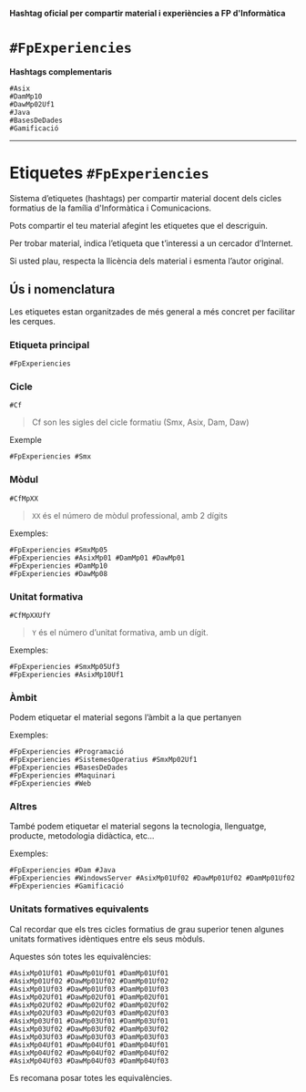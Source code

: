 **Hashtag oficial per compartir material i experiències a FP d'Informàtica**

# `#FpExperiencies`

**Hashtags complementaris**

```
#Asix
#DamMp10
#DawMp02Uf1
#Java
#BasesDeDades
#Gamificació
```

---

# Etiquetes `#FpExperiencies`

Sistema d’etiquetes (hashtags) per compartir material docent dels cicles formatius de la família d'Informàtica i Comunicacions.

Pots compartir el teu material afegint les etiquetes que el descriguin.

Per trobar material, indica l’etiqueta que t’interessi a un cercador d’Internet.

Si usted plau, respecta la llicència dels material i esmenta l’autor original.



## Ús i nomenclatura

Les etiquetes estan organitzades de més general a més concret per facilitar les cerques.

### Etiqueta principal

`#FpExperiencies`

### Cicle
`#Cf`
> Cf son les sigles del cicle formatiu (Smx, Asix, Dam, Daw)

Exemple

```
#FpExperiencies #Smx
```

### Mòdul

`#CfMpXX`
> `XX` és el número de mòdul professional, amb 2 dígits

Exemples:
```
#FpExperiencies #SmxMp05
#FpExperiencies #AsixMp01 #DamMp01 #DawMp01
#FpExperiencies #DamMp10
#FpExperiencies #DawMp08
```

### Unitat formativa

`#CfMpXXUfY`
>  `Y` és el número d’unitat formativa, amb un dígit.

Exemples:
```
#FpExperiencies #SmxMp05Uf3
#FpExperiencies #AsixMp10Uf1
```

### Àmbit
Podem etiquetar el material segons l’àmbit a la que pertanyen

Exemples:
```
#FpExperiencies #Programació
#FpExperiencies #SistemesOperatius #SmxMp02Uf1
#FpExperiencies #BasesDeDades
#FpExperiencies #Maquinari
#FpExperiencies #Web
```

### Altres
També podem etiquetar el material segons la tecnologia, llenguatge, producte, metodologia didàctica, etc...

Exemples:
```
#FpExperiencies #Dam #Java
#FpExperiencies #WindowsServer #AsixMp01Uf02 #DawMp01Uf02 #DamMp01Uf02
#FpExperiencies #Gamificació
```

### Unitats formatives equivalents
Cal recordar que els tres cicles formatius de grau superior tenen algunes unitats formatives idèntiques entre els seus mòduls.

Aquestes són totes les equivalències:
```
#AsixMp01Uf01 #DawMp01Uf01 #DamMp01Uf01
#AsixMp01Uf02 #DawMp01Uf02 #DamMp01Uf02
#AsixMp01Uf03 #DawMp01Uf03 #DamMp01Uf03
#AsixMp02Uf01 #DawMp02Uf01 #DamMp02Uf01
#AsixMp02Uf02 #DawMp02Uf02 #DamMp02Uf02
#AsixMp02Uf03 #DawMp02Uf03 #DamMp02Uf03
#AsixMp03Uf01 #DawMp03Uf01 #DamMp03Uf01
#AsixMp03Uf02 #DawMp03Uf02 #DamMp03Uf02
#AsixMp03Uf03 #DawMp03Uf03 #DamMp03Uf03
#AsixMp04Uf01 #DawMp04Uf01 #DamMp04Uf01
#AsixMp04Uf02 #DawMp04Uf02 #DamMp04Uf02
#AsixMp04Uf03 #DawMp04Uf03 #DamMp04Uf03
```

Es recomana posar totes les equivalències.
